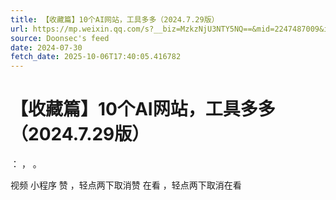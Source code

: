 ```yaml
---
title: 【收藏篇】10个AI网站，工具多多（2024.7.29版）
url: https://mp.weixin.qq.com/s?__biz=MzkzNjU3NTY5NQ==&mid=2247487009&idx=1&sn=e90e6f3e82e7fa30583115f405742cdc
source: Doonsec's feed
date: 2024-07-30
fetch_date: 2025-10-06T17:40:05.416782
---
```


# 【收藏篇】10个AI网站，工具多多（2024.7.29版）

：
，
。

视频
小程序
赞
，轻点两下取消赞
在看
，轻点两下取消在看